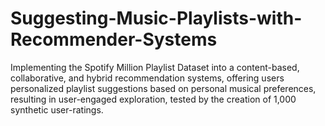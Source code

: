 # Suggesting-Music-Playlists-with-Recommender-Systems
Implementing the Spotify Million Playlist Dataset into a content-based, collaborative, and hybrid recommendation systems, offering users personalized playlist suggestions based on personal musical preferences, resulting in user-engaged exploration, tested by the creation of 1,000 synthetic user-ratings.
